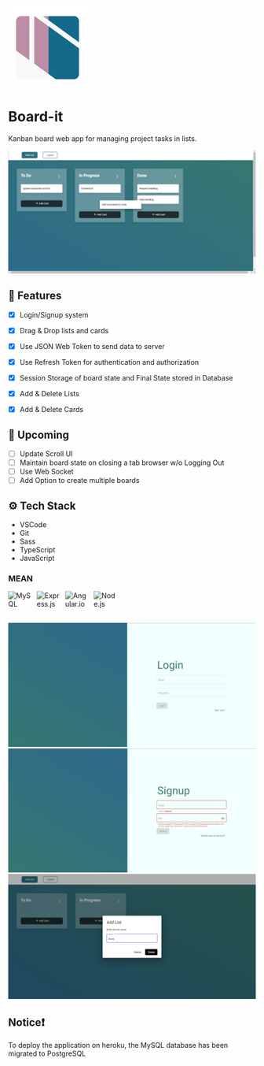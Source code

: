 ![Board-it](./frontend/src/assets/logo.png?raw=true)

# Board-it

Kanban board web app for managing project tasks in lists.

![Banner](./frontend/src/assets/cards.png?raw=true)

## :rocket: Features

- [x] Login/Signup system 
- [x] Drag & Drop lists and cards
- [x] Use JSON Web Token to send data to server
- [x] Use Refresh Token for authentication and authorization  
- [x] Session Storage of board state and Final State stored in Database
- [x] Add & Delete Lists
- [x] Add & Delete Cards


## :construction: Upcoming 

- [ ] Update Scroll UI
- [ ] Maintain board state on closing a tab browser w/o Logging Out
- [ ] Use Web Socket
- [ ] Add Option to create multiple boards 

## :gear: Tech Stack

- VSCode
- Git
- Sass
- TypeScript
- JavaScript

### MEAN

<img align="left" alt="MySQL" width="48px" src="https://cdn.jsdelivr.net/gh/devicons/devicon/icons/mysql/mysql-original.svg" style="padding-right:10px;margin-bottom:30px;" />
<img align="left" alt="Express.js" width="48px" src="https://cdn.jsdelivr.net/gh/devicons/devicon/icons/express/express-original.svg" style="padding-right:10px;margin-bottom:30px;" />
<img align="left" alt="Angular.io" width="48px" src="https://angular.io/assets/images/logos/angular/angular.svg" style="padding-right:10px;margin-bottom:30px;" />
<img align="left" alt="Node.js" width="48px" src="https://cdn.jsdelivr.net/gh/devicons/devicon/icons/nodejs/nodejs-original.svg" style="padding-right:10px;margin-bottom:30px;" /> 
&nbsp;
<br />

![Banner](./frontend/src/assets/login.png?raw=true)
![Banner](./frontend/src/assets/signup.png?raw=true)
![Banner](./frontend/src/assets/createlist.png?raw=true)


## Notice:exclamation:

To deploy the application on heroku, the MySQL database has been migrated to PostgreSQL
